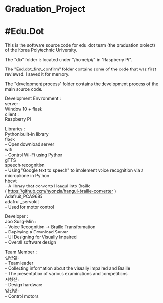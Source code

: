 # Graduation_Project
#Edu.Dot
===========
This is the software source code for edu_dot team (the graduation project) of the Korea Polytechnic University.

The "dip" folder is located under "/home/pi/" in "Raspberry Pi".

The "Eud.dot_first_confirm" folder contains some of the code that was first reviewed.
I saved it for memory.

The "development process" folder contains the development process of the main source code.

Development Environment :  
    server :  
        Window 10 + flask     
    client :  
        Raspberry Pi  
        
        

Libraries :  
    Python built-in library   
    flask  
        - Open download server  
    wifi  
        - Control Wi-Fi using Python  
    gTTS  
    speech-recognition  
        - Using "Google text to speech" to implement voice recognition via a microphone in Python  
    hbcvt  
        - A library that converts Hangul into Braille  
          ( https://github.com/hyonzin/hangul-braille-converter )  
    Adafruit_PCA9685  
    adafruit_servokit  
        - Used for motor control  
  
Developer :  
    Joo Sung-Min :  
        - Voice Recognition -> Braille Transformation  
        - Deploying a Download Server  
        - UI Designing for Visually Impaired  
        - Overall software design	  
  
Team Member :  
    김민섭 :  
        - Team leader  
        - Collecting information about the visually impaired and Braille  
        - The presentation of various examinations and competitions  
    서형진 :  
        - Design hardware  
    임건영 :  
        - Control motors  
  
